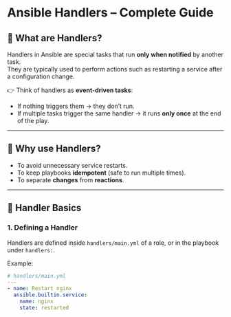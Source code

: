 # Ansible Handlers – Complete Guide

## 📌 What are Handlers?
Handlers in Ansible are special tasks that run **only when notified** by another task.  
They are typically used to perform actions such as restarting a service after a configuration change.

👉 Think of handlers as **event-driven tasks**:
- If nothing triggers them → they don’t run.
- If multiple tasks trigger the same handler → it runs **only once** at the end of the play.

---

## 📌 Why use Handlers?
- To avoid unnecessary service restarts.
- To keep playbooks **idempotent** (safe to run multiple times).
- To separate **changes** from **reactions**.

---

## 📌 Handler Basics

### 1. Defining a Handler
Handlers are defined inside `handlers/main.yml` of a role, or in the playbook under `handlers:`.

Example:

```yaml
# handlers/main.yml
---
- name: Restart nginx
  ansible.builtin.service:
    name: nginx
    state: restarted
